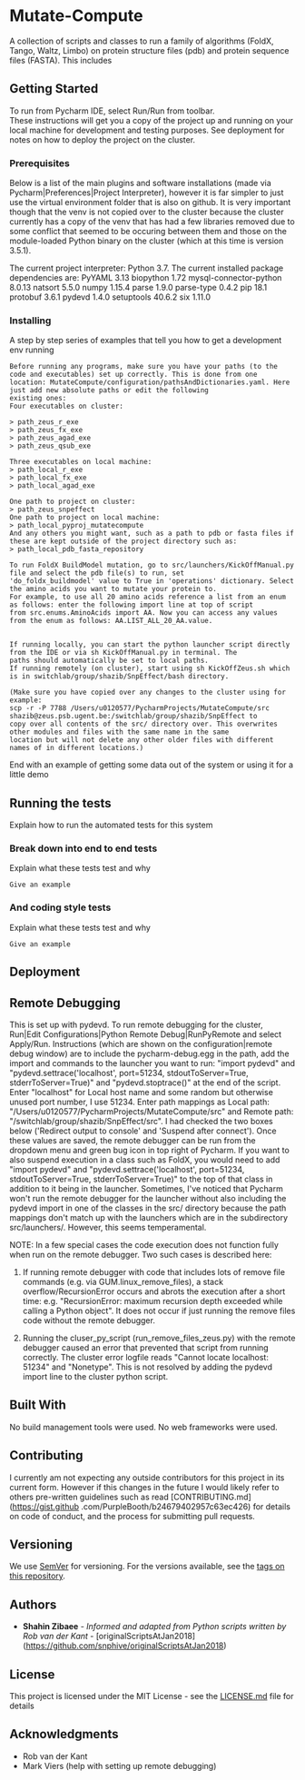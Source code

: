 # Mutate-Compute

A collection of scripts and classes to run a family of algorithms (FoldX, Tango, Waltz, Limbo) on protein 
structure files (pdb) and protein sequence files (FASTA).
This includes  

## Getting Started

To run from Pycharm IDE, select Run/Run from toolbar.   
These instructions will get you a copy of the project up and running on your local machine for development and testing purposes. 
See deployment for notes on how to deploy the project on the cluster.

### Prerequisites

Below is a list of the main plugins and software installations (made via Pycharm|Preferences|Project Interpreter), however it 
is far simpler to just use the virtual environment folder that is also on github. 
It is very important though that the venv is not copied over to the cluster because the cluster currently has a copy of the 
venv that has had a few libraries removed due to some conflict that seemed to be occuring between them and those on the 
module-loaded Python binary on the cluster (which at this time is version 3.5.1).
  
The current project interpreter: Python 3.7.
The current installed package dependencies are: 
PyYAML 3.13
biopython 1.72
mysql-connector-python 8.0.13
natsort 5.5.0
numpy 1.15.4
parse 1.9.0
parse-type 0.4.2
pip 18.1
protobuf 3.6.1
pydevd 1.4.0
setuptools 40.6.2
six 1.11.0


### Installing

A step by step series of examples that tell you how to get a development env running

```
Before running any programs, make sure you have your paths (to the code and executables) set up correctly. This is done from one 
location: MutateCompute/configuration/pathsAndDictionaries.yaml. Here just add new absolute paths or edit the following 
existing ones: 
Four executables on cluster:

> path_zeus_r_exe
> path_zeus_fx_exe
> path_zeus_agad_exe
> path_zeus_qsub_exe

Three executables on local machine: 
> path_local_r_exe
> path_local_fx_exe
> path_local_agad_exe

One path to project on cluster:
> path_zeus_snpeffect
One path to project on local machine:
> path_local_pyproj_mutatecompute
And any others you might want, such as a path to pdb or fasta files if these are kept outside of the project directory such as:
> path_local_pdb_fasta_repository

```

```
To run FoldX BuildModel mutation, go to src/launchers/KickOffManual.py file and select the pdb file(s) to run, set 
'do_foldx_buildmodel' value to True in 'operations' dictionary. Select the amino acids you want to mutate your protein to. 
For example, to use all 20 amino acids reference a list from an enum as follows: enter the following import line at top of script 
from src.enums.AminoAcids import AA. Now you can access any values from the enum as follows: AA.LIST_ALL_20_AA.value.
  
```


```
If running locally, you can start the python launcher script directly from the IDE or via sh KickOffManual.py in terminal. The 
paths should automatically be set to local paths. 
If running remotely (on cluster), start using sh KickOffZeus.sh which is in switchlab/group/shazib/SnpEffect/bash directory.

(Make sure you have copied over any changes to the cluster using for example:
scp -r -P 7788 /Users/u0120577/PycharmProjects/MutateCompute/src shazib@zeus.psb.ugent.be:/switchlab/group/shazib/SnpEffect to 
copy over all contents of the src/ directory over. This overwrites other modules and files with the same name in the same 
location but will not delete any other older files with different names of in different locations.) 

```

End with an example of getting some data out of the system or using it for a little demo

## Running the tests

Explain how to run the automated tests for this system

### Break down into end to end tests

Explain what these tests test and why

```
Give an example
```

### And coding style tests

Explain what these tests test and why

```
Give an example
```

## Deployment


## Remote Debugging
This is set up with pydevd. To run remote debugging for the cluster, Run|Edit Configurations|Python Remote Debug|RunPyRemote and 
select Apply/Run. Instructions (which are shown on the configuration|remote debug window) are to include the pycharm-debug.egg 
in the path, add the import and commands to the launcher you want to run: "import pydevd" and 
"pydevd.settrace('localhost', port=51234, stdoutToServer=True, stderrToServer=True)" and "pydevd.stoptrace()" at the end of the
 script. Enter "localhost" for Local host name and some random but otherwise unused port number, I use 51234. Enter path 
 mappings as Local path: "/Users/u0120577/PycharmProjects/MutateCompute/src" and Remote path: 
 "/switchlab/group/shazib/SnpEffect/src". I had checked the two boxes below ('Redirect output to console' and 'Suspend after 
 connect'). Once these values are saved, the remote debugger can be run from the dropdown menu and green bug icon in top right 
 of Pycharm.
 If you want to also suspend execution in a class such as FoldX, you would need to add "import pydevd" and 
"pydevd.settrace('localhost', port=51234, stdoutToServer=True, stderrToServer=True)" to the top of that class in addition to it
 being in the launcher. Sometimes, I've noticed that Pycharm won't run the remote debugger for the launcher without also 
 including the pydevd import in one of the classes in the src/ directory because the path mappings don't match up with the 
 launchers which are in the subdirectory src/launchers/. However, this seems temperamental. 
 
 NOTE: In a few special cases the code execution does not function fully when run on the remote debugger. Two such cases is 
 described here:  
 1. If running remote debugger with code that includes lots of remove file commands (e.g. via GUM.linux_remove_files), a stack
 overflow/RecursionError occurs and abrots the execution after a short time: e.g. "RecursionError: maximum recursion depth 
 exceeded while calling a Python object". It does not occur if just running the remove files code without the remote debugger.  

 2. Running the cluser_py_script (run_remove_files_zeus.py) with the remote debugger caused an error that prevented that script
 from running correctly. The cluster error logfile reads "Cannot locate localhost: 51234" and "Nonetype". This is not resolved
 by adding the pydevd import line to the cluster python script.


## Built With

No build management tools were used. No web frameworks were used. 

## Contributing

I currently am not expecting any outside contributors for this project in its current form. However if this changes in the 
future I would likely refer to others pre-written guidelines such as read [CONTRIBUTING.md] (https://gist.github
.com/PurpleBooth/b24679402957c63ec426) for details on code of conduct, and the process for submitting pull requests.

## Versioning

We use [SemVer](http://semver.org/) for versioning. For the versions available, see the [tags on this repository](https://github.com/your/project/tags). 

## Authors

* **Shahin Zibaee** - *Informed and adapted from Python scripts written by Rob van der Kant* - [originalScriptsAtJan2018]
(https://github.com/snphive/originalScriptsAtJan2018)

## License

This project is licensed under the MIT License - see the [LICENSE.md](LICENSE.md) file for details

## Acknowledgments

* Rob van der Kant
* Mark Viers (help with setting up remote debugging) 